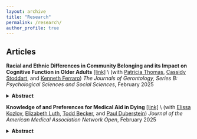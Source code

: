 ```yaml
---
layout: archive
title: "Research"
permalink: /research/
author_profile: true
---
```


## Articles

**Racial and Ethnic Differences in Community Belonging and its Impact on Cognitive Function in Older Adults** [[link]](https://academic.oup.com/psychsocgerontology/article-abstract/80/6/gbaf028/8016079?redirectedFrom=fulltext) \\
(with [Patricia Thomas](https://www.cla.purdue.edu/directory/profiles/patricia-a.-thomas.html), [Cassidy Stoddart](https://www.linkedin.com/in/cassidy-stoddart-b71920235/), and [Kenneth Ferraro](https://www.cla.purdue.edu/directory/profiles/kenneth-ferraro.html))
*The Journals of Gerontology, Series B: Psychological Sciences and Social Sciences*, February 2025
<details>
  <summary><strong>Abstract</strong></summary>
This study adds to the literature on the relationship between social relationships and cognitive function by using social integration theory to examine whether a sense of community belonging at different ages is related to cognitive function in later life. We also examine whether the relationship between community belonging, and cognitive function is distinct among White, Black, and Hispanic older adults. Using data from the Health and Retirement Study including the 2017 Life History Mail Survey (N = 3,302), we use parallel measures of community belonging across 3 periods in the life course. We estimated relationships using ordinary least squares (OLS) regression and lagged dependent variable models. Respondents who experienced greater community belonging at age 10 and during later life (i.e., age in 2016) had higher levels of cognitive function in 2018 than those who reported feeling less belonging with their community at those ages (b = 0.193, p < .001; b = 0.090, p < .05, respectively). The main effects of community belonging at any age were not related to change in cognitive function from 2016 to 2018; however, there were significant interaction effects between community belonging at age 10 on cognitive function in 2018 and from 2016 to 2018 (p < .05 and p < .01, respectively) with the beneficial effects of community belonging at age 10 being stronger for Black older adults compared with White older adults. These findings highlight the importance of early and later life community belonging for the cognitive functioning of older adults, and particularly for Black older adults’ cognitive function.
</details>

**Knowledge of and Preferences for Medical Aid in Dying** [[link]](https://jamanetwork.com/journals/jamanetworkopen/fullarticle/2830551) \\
(with [Elissa Kozlov](https://sph.rutgers.edu/directory/elissa-kozlov), [Elizabeth Luth](https://ifh.rutgers.edu/faculty_staff/elizabeth-luth/), [Todd Becker](https://icts.wustl.edu/people/todd-d-becker-phd/), and [Paul Duberstein](https://sph.rutgers.edu/directory/paul-duberstein))
*Journal of the American Medical Association Network Open*, February 2025
<details>
  <summary><strong>Abstract</strong></summary>
Medical aid in dying (MAID) is legal in jurisdictions covering more than one-fifth of the US population and has been used by a largely White, educated population. The extent to which knowledge of MAID and preferences for personal use align with patterns of use is unknown. This cross-sectional, self-report online survey study used a national Prime Panels–based sample of US adults recruited between July 16 and August 10, 2024. A total of 3227 respondents aged 18 years or older from all US states and Washington, DC, were included. Individuals from states with legal MAID, aged 60 years or older, and members of racial and ethnic minority groups were oversampled. We evaluated knowledge of the legality of MAID in the US and in respondents’ state of residence as well as potential interest in future use of MAID. Descriptive statistics and χ2 tests were used to examine associations by demographic characteristics and place of residence. Of 3227 respondents (mean [SD] age, 55.7 [17.4] years; 1839 women [57.0%]), 1654 (51.3%) did not know if MAID was legal the US, and 1638 (50.8%) did not know if MAID was legal in their state. Respondents in states where MAID is legal were more likely to know that MAID is legal in the US compared with those in states where MAID is not legal (728 of 2164 [33.6%] vs 216 of 1063 [20.3%]; P < .001). Across all respondents, 1420 (44.0%), including 96 of 222 Asian respondents (43.2%), 206 of 605 Black respondents (34.0%), and 129 of 308 Hispanic respondents (41.9%), reported they would definitely or probably consider MAID if they received a diagnosis of a terminal illness. In this online survey study of US adults, substantial interest in using MAID as well as significant knowledge gaps regarding the legality of MAID were reported. These findings highlight the need for public education, policy initiatives, and patient-clinician discussions to ensure equitable access to patient-centered end-of-life options and informed decision-making.
</details>

